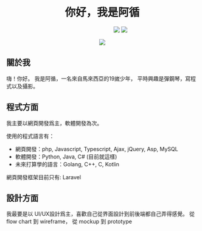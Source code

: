 <h1 align="center">你好，我是阿循</h1>


<p align="center" style="width:600px">
  <img src="https://github-readme-stats.vercel.app/api/top-langs/?username=gansoonlee&theme=radical&locale=zh-tw">
  <img src="https://github-readme-stats.vercel.app/api?username=gansoonlee&show_icons=true&theme=radical&locale=zh-tw">
</p>

<p align="center">
  <img src="https://github-readme-streak-stats.herokuapp.com/?user=gansoonlee&locale=zh-tw&theme=dark&line_height=2.7px">
</p>

## 關於我

嗨！你好。
我是阿循，一名來自馬來西亞的19嵗少年，
平時興趣是彈鋼琴，寫程式以及攝影。

## 程式方面

我主要以網頁開發爲主，軟體開發為次。

使用的程式語言有：
  + 網頁開發：php, Javascript, Typescript, Ajax, jQuery, Asp, MySQL
  + 軟體開發：Python, Java, C# (目前就這樣)
  + 未來打算學的語言：Golang, C++, C, Kotlin

網頁開發框架目前只有: Laravel

## 設計方面
我最要是以 UI/UX設計爲主，喜歡自己從界面設計到前後端都自己弄得感覺。
從 flow chart 到 wireframe， 從 mockup 到 prototype
